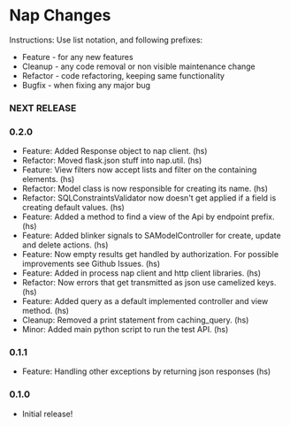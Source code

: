Nap Changes
==============

Instructions:
Use list notation, and following prefixes:

- Feature - for any new features
- Cleanup - any code removal or non visible maintenance change
- Refactor - code refactoring, keeping same functionality
- Bugfix - when fixing any major bug


### NEXT RELEASE


### 0.2.0

- Feature: Added Response object to nap client. (hs)
- Refactor: Moved flask.json stuff into nap.util. (hs)
- Feature: View filters now accept lists and filter on the containing elements. (hs)
- Refactor: Model class is now responsible for creating its name. (hs)
- Refactor: SQLConstraintsValidator now doesn't get applied if a field is creating default values. (hs)
- Feature: Added a method to find a view of the Api by endpoint prefix. (hs)
- Feature: Added blinker signals to SAModelController for create, update and delete actions. (hs)
- Feature: Now empty results get handled by authorization. For possible improvements see Github Issues. (hs)
- Feature: Added in process nap client and http client libraries. (hs)
- Refactor: Now errors that get transmitted as json use camelized keys. (hs)
- Feature: Added query as a default implemented controller and view method. (hs)
- Cleanup: Removed a print statement from caching_query. (hs)
- Minor: Added main python script to run the test API. (hs)

### 0.1.1

- Feature: Handling other exceptions by returning json responses (hs)


### 0.1.0

- Initial release!

